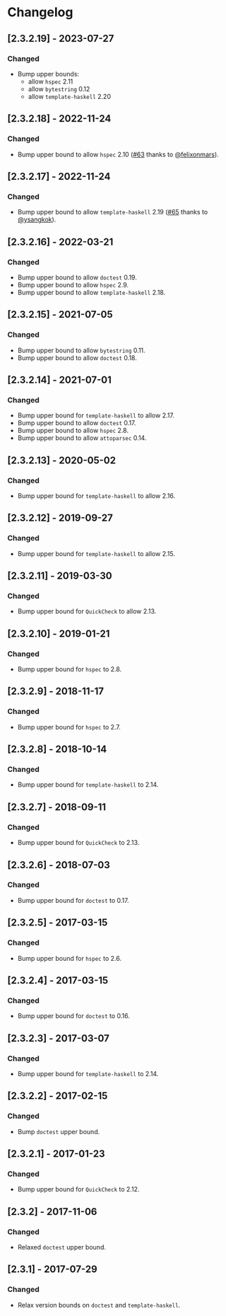 # Changelog

## [2.3.2.19] - 2023-07-27

### Changed

- Bump upper bounds:
    - allow `hspec` 2.11
    - allow `bytestring` 0.12
    - allow `template-haskell` 2.20

## [2.3.2.18] - 2022-11-24

### Changed

- Bump upper bound to allow `hspec` 2.10 ([#63](https://github.com/Porges/email-validate-hs/pull/63) thanks to [@felixonmars](https://github.com/felixonmars)).


## [2.3.2.17] - 2022-11-24

### Changed

- Bump upper bound to allow `template-haskell` 2.19 ([#65](https://github.com/Porges/email-validate-hs/pull/65) thanks to [@ysangkok](https://github.com/ysangkok)).

## [2.3.2.16] - 2022-03-21

### Changed

- Bump upper bound to allow `doctest` 0.19.
- Bump upper bound to allow `hspec` 2.9.
- Bump upper bound to allow `template-haskell` 2.18.

## [2.3.2.15] - 2021-07-05

### Changed

- Bump upper bound to allow `bytestring` 0.11.
- Bump upper bound to allow `doctest` 0.18.

## [2.3.2.14] - 2021-07-01

### Changed

- Bump upper bound for `template-haskell` to allow 2.17.
- Bump upper bound to allow `doctest` 0.17.
- Bump upper bound to allow `hspec` 2.8.
- Bump upper bound to allow `attoparsec` 0.14.

## [2.3.2.13] - 2020-05-02

### Changed

- Bump upper bound for `template-haskell` to allow 2.16.

## [2.3.2.12] - 2019-09-27

### Changed

- Bump upper bound for `template-haskell` to allow 2.15.

## [2.3.2.11] - 2019-03-30

### Changed

- Bump upper bound for `QuickCheck` to allow 2.13.

## [2.3.2.10] - 2019-01-21

### Changed

- Bump upper bound for `hspec` to 2.8.

## [2.3.2.9] - 2018-11-17

### Changed

- Bump upper bound for `hspec` to 2.7.

## [2.3.2.8] - 2018-10-14

### Changed

- Bump upper bound for `template-haskell` to 2.14.

## [2.3.2.7] - 2018-09-11

### Changed

- Bump upper bound for `QuickCheck` to 2.13.

## [2.3.2.6] - 2018-07-03

### Changed

- Bump upper bound for `doctest` to 0.17.

## [2.3.2.5] - 2017-03-15

### Changed

- Bump upper bound for `hspec` to 2.6.

## [2.3.2.4] - 2017-03-15

### Changed

- Bump upper bound for `doctest` to 0.16.

## [2.3.2.3] - 2017-03-07

### Changed

- Bump upper bound for `template-haskell` to 2.14.

## [2.3.2.2] - 2017-02-15

### Changed

- Bump `doctest` upper bound.

## [2.3.2.1] - 2017-01-23

### Changed

- Bump upper bound for `QuickCheck` to 2.12.

## [2.3.2] - 2017-11-06

### Changed

- Relaxed `doctest` upper bound.

## [2.3.1] - 2017-07-29

### Changed

- Relax version bounds on `doctest` and `template-haskell`.
